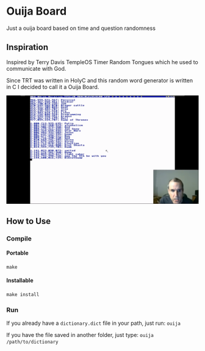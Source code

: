 # Ouija Board
Just a ouija board based on time and question randomness

## Inspiration
Inspired by Terry Davis TempleOS Timer Random Tongues which he used to communicate with God.

Since TRT was written in HolyC and this random word generator is written in C I decided to call it a Ouija Board.

![TempleOS Timer Random Tongues](images/image.png)

## How to Use

### Compile
#### Portable
`make`

#### Installable
`make install`

### Run
If you already have a `dictionary.dict` file in your path, just run:
`ouija`

If you have the file saved in another folder, just type:
`ouija /path/to/dictionary`
